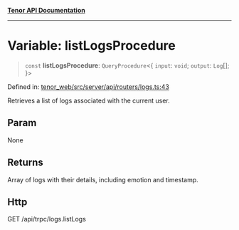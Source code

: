 [**Tenor API Documentation**](../../README.md)

***

# Variable: listLogsProcedure

> `const` **listLogsProcedure**: `QueryProcedure`\<\{ `input`: `void`; `output`: `Log`[]; \}\>

Defined in: [tenor\_web/src/server/api/routers/logs.ts:43](https://github.com/Apantli/Tenor/blob/b33873959b5093fc3e3d66ac4f230a78a6395bbd/tenor_web/src/server/api/routers/logs.ts#L43)

Retrieves a list of logs associated with the current user.

## Param

None

## Returns

Array of logs with their details, including emotion and timestamp.

## Http

GET /api/trpc/logs.listLogs
